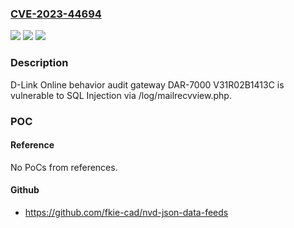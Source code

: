 ### [CVE-2023-44694](https://cve.mitre.org/cgi-bin/cvename.cgi?name=CVE-2023-44694)
![](https://img.shields.io/static/v1?label=Product&message=n%2Fa&color=blue)
![](https://img.shields.io/static/v1?label=Version&message=n%2Fa&color=blue)
![](https://img.shields.io/static/v1?label=Vulnerability&message=n%2Fa&color=brighgreen)

### Description

D-Link Online behavior audit gateway DAR-7000 V31R02B1413C is vulnerable to SQL Injection via /log/mailrecvview.php.

### POC

#### Reference
No PoCs from references.

#### Github
- https://github.com/fkie-cad/nvd-json-data-feeds

